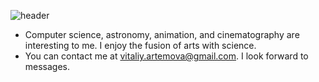 ![header](https://capsule-render.vercel.app/api?text=Hi,%20I'm%20Vitaliy%20👋&fontColor=f7f5f5&animation=fadeIn&type=transparent&height=40")

- Computer science, astronomy, animation, and cinematography are interesting to me. I enjoy the fusion of arts with science.
- You can contact me at <vitaliy.artemova@gmail.com>. I look forward to messages.

<!---
VitaliyRuzha/VitaliyRuzha is a ✨ special ✨ repository because its `README.md` (this file) appears on your GitHub profile.
You can click the Preview link to take a look at your changes.
--->

